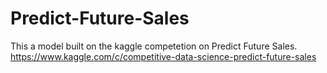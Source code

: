 # Predict-Future-Sales

This a model built on the kaggle competetion on Predict Future Sales.
https://www.kaggle.com/c/competitive-data-science-predict-future-sales


